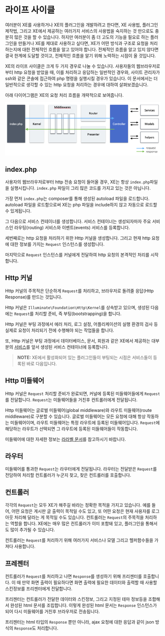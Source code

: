 # 라이프 사이클

여러분이 XE를 사용하거나 XE의 플러그인을 개발하려고 한다면, XE 사용법, 플러그인 제작법, 그리고 XE에서 제공하는 여러가지 서비스의 사용법을 숙지하는 것 만으로도 충분히 많은 것을 할 수 있습니다. 하지만 여러분이 좀 더 고도의 기능을 필요로 하는 플러그인을 만들거나 XE를 제대로 사용하고 싶다면, XE가 어떤 방식과 구조로 요청을 처리하는지에 대한 전체적인 흐름을 알고 있어야 합니다. 전체적인 흐름을 알고 있지 않다면 결국 한계에 도달할 것이고, 전체적인 흐름을 알기 위해 노력하는 시점이 올 것입니다.

XE의 라이프 사이클은 크게 두 가지 경우로 나눌 수 있습니다. 사용자들의 웹브라우저로 부터 http 요청을 받았을 때, 이를 처리하고 응답하는 일반적인 경우와, 사이트 관리자가 ssh와 같은 콘솔에 접근하여 php 명령을 실행시킬 경우가 있습니다. 이 문서에서는 더 일반적으로 생각할 수 있는 http 요청을 처리하는 경우에 대하여 살펴보겠습니다.

아래 다이어그램은 XE의 요청 처리 흐름을 개략적으로 보여줍니다.
<center><img src="../.gitbook/assets/xe3lifecycle.png"></center>

## index.php

사용자의 웹브라우저로부터 http 전송 요청이 들어올 경우, XE는 항상 `index.php`파일을 실행시킵니다. `index.php` 파일이 그리 많은 코드를 가지고 있는 것은 아닙니다.

가장 먼저 `index.php`는 composer를 통해 생성된 autoload 파일을 로드합니다. autoload 파일을 로드함으로써 XE는 php 파일을 include하지 않고 자동으로 로드할 수 있게됩니다.

그 다음으로 서비스 컨테이너를 생성합니다. 서비스 컨테이너는 생성되자마자 주요 서비스인 라우팅\(routing\) 서비스와 이벤트\(events\) 서비스를 등록합니다.

세번째로는 http 요청을 처리하기 위한 Http 커널을 생성합니다. 그리고 현재 http 요청에 대한 정보를 가지는 `Request` 인스턴스를 생성합니다.

마지막으로 `Request` 인스턴스를 커널에게 전달하여 http 요청의 본격적인 처리를 시작합니다.

## Http 커널

Http 커널의 주목적은 단순하게 `Request`를 처리하고, 브라우저로 돌려줄 응답\(Http Response\)를 만드는 것입니다.

Http 커널은 `Illuminate\Foundation\Http\Kernel`를 상속받고 있으며, 생성된 다음에는 `Request`를 처리할 준비, 즉 부팅\(bootstrapping\)을 합니다.

Http 커널은 부팅 과정에서 에러 처리, 로그 설정, 어플리케이션의 실행 환경의 검사 등 실제로 요청이 처리되기 전에 수행해야 되는 작업들을 합니다.

또, Http 커널은 부팅 과정에서 데이터베이스, 문서, 회원과 같은 XE에서 제공하는 대부분의 [서비스]()를 앞서 생성된 서비스 컨테이너에 등록합니다.

> **NOTE:** XE에서 활성화되어 있는 플러그인들이 부팅되는 시점은 서비스들이 등록된 바로 다음입니다.

## Http 미들웨어

Http 커널은 `Request` 처리할 준비가 완료되면, 커널에 등록된 미들웨어들에게 `Request`를 전달합니다. `Request`는 미들웨어들을 거친후 컨트롤러에게 전달됩니다.

Http 미들웨어는 글로벌 미들웨어\(global middleware\)와 라우트 미들웨어\(route middleware\)로 구분할 수 있습니다. 글로벌 미들웨어는 모든 요청에 대해 항상 작동하는 미들웨어이며, 라우트 미들웨어는 특정 라우트에 등록된 미들웨어입니다. `Request`에 해당하는 라우트가 선택되면 그 라우트에 등록된 미들웨어들이 작동합니다.

미들웨어에 대한 자세한 정보는 [라라벨 문서](http://xpressengine.github.io/laravel-korean-docs/docs/5.0/middleware/)를 참고하시기 바랍니다.

## 라우터

미들웨어를 통과한 `Request`는 라우터에게 전달됩니다. 라우터는 전달받은 `Request`를 전담하여 처리할 컨트롤러가 누군지 찾고, 찾은 컨트롤러를 호출합니다.

## 컨트롤러

각각의 `Request`는 모두 XE가 해주길 바라는 정확한 목적을 가지고 있습니다. 예를 들어, 어떤 요청은 게시판 글 출력이 목적일 수도 있고, 또 어떤 요청은 현재 사용자를 로그아웃 처리해 달라는 게 목적일 수도 있습니다. 컨트롤러는 `Request`의 주목적을 처리하는 역할을 합니다. XE에는 매우 많은 컨트롤러가 이미 포함돼 있고, 플러그인을 통해서도 많이 추가될 수 있습니다.

컨트롤러는 `Request`를 처리하기 위해 여러가지 서비스나 모델 그리고 헬퍼함수들을 가져다 사용합니다.

## 프레젠터

컨트롤러가 `Request`를 처리하고 나면 `Response`를 생성하기 위해 프리젠터를 호출합니다. 이 때 만약 화면 출력이 필요하다면 화면 출력에 필요한 데이터와 출력할 때 사용할 스킨정보를 프리젠터에게 전달합니다.

프리젠터는 컨트롤러가 전달한 데이터와 스킨정보, 그리고 지정된 테마 정보등을 조합해서 완성된 html 문서를 조립합니다. 이렇게 완성된 html 문서는 `Response` 인스턴스가 되어 다시 미들웨어를 거친후 브라우저로 전송됩니다.

프리젠터는 html 타입의 `Response` 뿐만 아니라, ajax 요청에 대한 응답과 같이 json 방식의 `Response`도 처리합니다.

